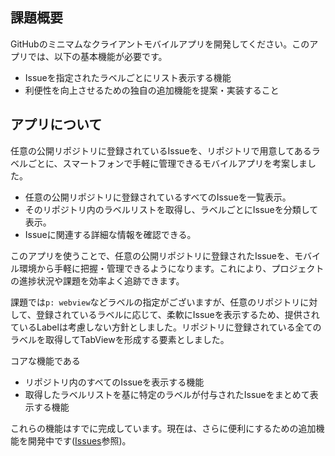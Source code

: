 <h2>課題概要</h2>
    <p>GitHubのミニマムなクライアントモバイルアプリを開発してください。このアプリでは、以下の基本機能が必要です。</p>
    <ul>
        <li>Issueを指定されたラベルごとにリスト表示する機能</li>
        <li>利便性を向上させるための独自の追加機能を提案・実装すること</li>
    </ul>

<h2>アプリについて</h2>
    <p>任意の公開リポジトリに登録されているIssueを、リポジトリで用意してあるラベルごとに、スマートフォンで手軽に管理できるモバイルアプリを考案しました。</p>
    <ul>
        <li>任意の公開リポジトリに登録されているすべてのIssueを一覧表示。</li>
        <li>そのリポジトリ内のラベルリストを取得し、ラベルごとにIssueを分類して表示。</li>
        <li>Issueに関連する詳細な情報を確認できる。</li>
    </ul>
    <p>このアプリを使うことで、任意の公開リポジトリに登録されたIssueを、モバイル環境から手軽に把握・管理できるようになります。これにより、プロジェクトの進捗状況や課題を効率よく追跡できます。</p>
    <p>課題では<code>p: webview</code>などラベルの指定がございますが、任意のリポジトリに対して、登録されているラベルに応じて、柔軟にIssueを表示するため、提供されているLabelは考慮しない方針としました。リポジトリに登録されている全てのラベルを取得してTabViewを形成する要素としました。</p>

<p>コアな機能である</p>
    <ul>
        <li>リポジトリ内のすべてのIssueを表示する機能</li>
        <li>取得したラベルリストを基に特定のラベルが付与されたIssueをまとめて表示する機能</li>
    </ul>
    <p>これらの機能はすでに完成しています。現在は、さらに便利にするための追加機能を開発中です(<a href="https://github.com/akitorahayashi/github_issues_viewer/issues">Issues</a>参照)。</p>
